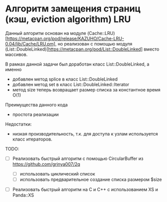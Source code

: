 # Алгоритм замещения страниц (кэш, eviction algorithm) LRU

Данный алгоритм основан на модуле (Cache::LRU)[https://metacpan.org/pod/release/KAZUHO/Cache-LRU-0.04/lib/Cache/LRU.pm], 
но реализован с помощью модуля (List::DoubleLinked)[https://metacpan.org/pod/List::DoubleLinked] вместо массивов. 

В рамках данной задачи был доработан класс List::DoubleLinked, а именно 

- добавлен метод splice в класс List::DoubleLinked
- добавлен метод set в класс List::DoubleLinked::Iterator
- метод size теперь возвращает размер списка за константное время O(1)

Преимущества данного кода

- простота реализации

Недостатки:

- низкая производительность, т.к. для доступа к узлам используется класс итераторов. 

TODO:

- [ ] Реализовать быстрый алгоритм с помощью CircularBuffer из https://github.com/grinya007/2q

    - [ ] использовать циклический список
    - [ ] использовать предварительное создание списка размером $size

- [ ] Реализовать быстрый алгоритм на C и C++ с использованием XS и Panda::XS

